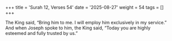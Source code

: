 +++
title = 'Surah 12, Verses 54'
date = '2025-08-27'
weight = 54
tags = []
+++

The King said, “Bring him to me. I will employ him exclusively in my service.” And when Joseph spoke to him, the King said, “Today you are highly esteemed and fully trusted by us.”